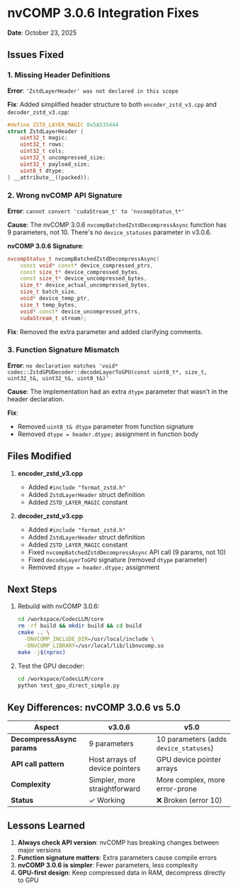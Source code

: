 # nvCOMP 3.0.6 Integration Fixes

**Date**: October 23, 2025

## Issues Fixed

### 1. Missing Header Definitions
**Error**: `'ZstdLayerHeader' was not declared in this scope`

**Fix**: Added simplified header structure to both `encoder_zstd_v3.cpp` and `decoder_zstd_v3.cpp`:
```cpp
#define ZSTD_LAYER_MAGIC 0x5A535444
struct ZstdLayerHeader {
    uint32_t magic;
    uint32_t rows;
    uint32_t cols;
    uint32_t uncompressed_size;
    uint32_t payload_size;
    uint8_t dtype;
} __attribute__((packed));
```

### 2. Wrong nvCOMP API Signature
**Error**: `cannot convert 'cudaStream_t' to 'nvcompStatus_t*'`

**Cause**: The nvCOMP 3.0.6 `nvcompBatchedZstdDecompressAsync` function has 9 parameters, not 10. There's no `device_statuses` parameter in v3.0.6.

**nvCOMP 3.0.6 Signature**:
```cpp
nvcompStatus_t nvcompBatchedZstdDecompressAsync(
    const void* const* device_compressed_ptrs,
    const size_t* device_compressed_bytes,
    const size_t* device_uncompressed_bytes,
    size_t* device_actual_uncompressed_bytes,
    size_t batch_size,
    void* device_temp_ptr,
    size_t temp_bytes,
    void* const* device_uncompressed_ptrs,
    cudaStream_t stream);
```

**Fix**: Removed the extra parameter and added clarifying comments.

### 3. Function Signature Mismatch
**Error**: `no declaration matches 'void* codec::ZstdGPUDecoder::decodeLayerToGPU(const uint8_t*, size_t, uint32_t&, uint32_t&, uint8_t&)'`

**Cause**: The implementation had an extra `dtype` parameter that wasn't in the header declaration.

**Fix**: 
- Removed `uint8_t& dtype` parameter from function signature
- Removed `dtype = header.dtype;` assignment in function body

## Files Modified

1. **encoder_zstd_v3.cpp**
   - Added `#include "format_zstd.h"`
   - Added `ZstdLayerHeader` struct definition
   - Added `ZSTD_LAYER_MAGIC` constant

2. **decoder_zstd_v3.cpp**
   - Added `#include "format_zstd.h"`
   - Added `ZstdLayerHeader` struct definition
   - Added `ZSTD_LAYER_MAGIC` constant
   - Fixed `nvcompBatchedZstdDecompressAsync` API call (9 params, not 10)
   - Fixed `decodeLayerToGPU` signature (removed `dtype` parameter)
   - Removed `dtype = header.dtype;` assignment

## Next Steps

1. Rebuild with nvCOMP 3.0.6:
   ```bash
   cd /workspace/CodecLLM/core
   rm -rf build && mkdir build && cd build
   cmake .. \
     -DNVCOMP_INCLUDE_DIR=/usr/local/include \
     -DNVCOMP_LIBRARY=/usr/local/lib/libnvcomp.so
   make -j$(nproc)
   ```

2. Test the GPU decoder:
   ```bash
   cd /workspace/CodecLLM/core
   python test_gpu_direct_simple.py
   ```

## Key Differences: nvCOMP 3.0.6 vs 5.0

| Aspect | v3.0.6 | v5.0 |
|--------|--------|------|
| **DecompressAsync params** | 9 parameters | 10 parameters (adds `device_statuses`) |
| **API call pattern** | Host arrays of device pointers | GPU device pointer arrays |
| **Complexity** | Simpler, more straightforward | More complex, more error-prone |
| **Status** | ✓ Working | ❌ Broken (error 10) |

## Lessons Learned

1. **Always check API version**: nvCOMP has breaking changes between major versions
2. **Function signature matters**: Extra parameters cause compile errors
3. **nvCOMP 3.0.6 is simpler**: Fewer parameters, less complexity
4. **GPU-first design**: Keep compressed data in RAM, decompress directly to GPU

